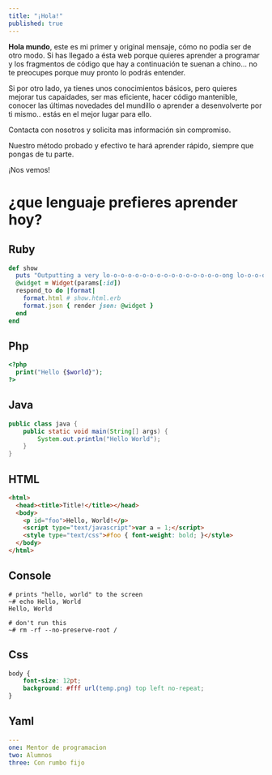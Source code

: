 ```yaml
---
title: "¡Hola!"
published: true
---
```


**Hola mundo**, este es mi primer y original mensaje, cómo no podía ser de otro modo.
Si has llegado a ésta web porque quieres aprender a programar y los fragmentos de código que hay a continuación te suenan a chino... no te preocupes porque muy pronto lo podrás entender. 

Si por otro lado, ya tienes unos conocimientos básicos, pero quieres mejorar tus capaidades, ser mas eficiente, hacer código mantenible, conocer las últimas novedades del mundillo o aprender a desenvolverte por ti mismo.. estás en el mejor lugar para ello.

Contacta con nosotros y solicita mas información sin compromiso.

Nuestro método probado y efectivo te hará aprender rápido, siempre que pongas de tu parte. 

¡Nos vemos!

# ¿que lenguaje prefieres aprender hoy?

## Ruby
```ruby
def show
  puts "Outputting a very lo-o-o-o-o-o-o-o-o-o-o-o-o-o-o-o-ong lo-o-o-o-o-o-o-o-o-o-o-o-o-o-o-o-ong line"
  @widget = Widget(params[:id])
  respond_to do |format|
    format.html # show.html.erb
    format.json { render json: @widget }
  end
end
```

## Php
```php
<?php
  print("Hello {$world}");
?>
```

## Java
```java
public class java {
    public static void main(String[] args) {
        System.out.println("Hello World");
    }
}
```

## HTML
```html
<html>
  <head><title>Title!</title></head>
  <body>
    <p id="foo">Hello, World!</p>
    <script type="text/javascript">var a = 1;</script>
    <style type="text/css">#foo { font-weight: bold; }</style>
  </body>
</html>
```

## Console
```console
# prints "hello, world" to the screen
~# echo Hello, World
Hello, World

# don't run this
~# rm -rf --no-preserve-root /
```

## Css
```css
body {
    font-size: 12pt;
    background: #fff url(temp.png) top left no-repeat;
}
```

## Yaml
```yaml
---
one: Mentor de programacion
two: Alumnos
three: Con rumbo fijo
```
